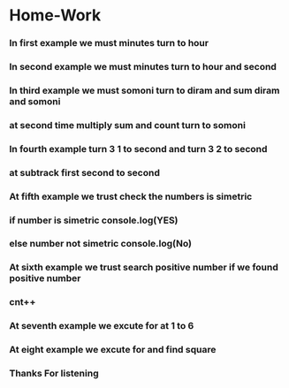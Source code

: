 # Home-Work
### In first example we must minutes turn to hour
### In second example we must minutes turn to hour and second
### In third example we must somoni turn to diram and sum diram and somoni
### at second time multiply sum and count turn to somoni
### In fourth example turn 3 1 to second and turn 3 2 to second 
### at subtrack first second to second
### At fifth example we trust check the numbers is simetric
### if number is simetric console.log(YES)
### else number not simetric console.log(No)
### At sixth example we trust search positive number if we found positive number 
### cnt++
### At seventh example we excute for at 1 to 6
### At eight example we excute for and find square 
### Thanks For listening